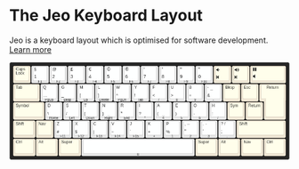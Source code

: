 # The Jeo Keyboard Layout

Jeo is a keyboard layout which is optimised for software development.
[Learn more](https://jeolayout.org/)

![The Jeo Keyboard Layout](docs/images/iso-desktop.png)
